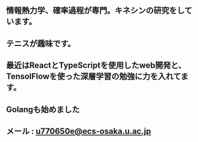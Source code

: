 ## 情報熱力学、確率過程が専門。キネシンの研究をしています。
## テニスが趣味です。

## 最近はReactとTypeScriptを使用したweb開発と、TensolFlowを使った深層学習の勉強に力を入れてます。
##  Golangも始めました

## メール : u770650e@ecs-osaka.u.ac.jp

